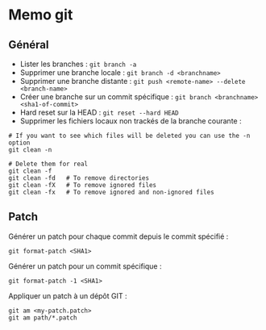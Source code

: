 # Memo git

## Général 

- Lister les branches : `git branch -a`
- Supprimer une branche locale : `git branch -d <branchname>`
- Supprimer une branche distante : `git push <remote-name> --delete <branch-name>`
- Créer une branche sur un commit spécifique : `git branch <branchname> <sha1-of-commit>`
- Hard reset sur la HEAD : `git reset --hard HEAD`
- Supprimer les fichiers locaux non trackés de la branche courante :
```shell
# If you want to see which files will be deleted you can use the -n option
git clean -n

# Delete them for real
git clean -f
git clean -fd   # To remove directories
git clean -fX   # To remove ignored files
git clean -fx   # To remove ignored and non-ignored files
```

## Patch

Générer un patch pour chaque commit depuis le commit <SHA1> spécifié :
```shell
git format-patch <SHA1>
```

Générer un patch pour un commit spécifique :
```shell
git format-patch -1 <SHA1>
```

Appliquer un patch à un dépôt GIT :
```shell
git am <my-patch.patch>
git am path/*.patch
```